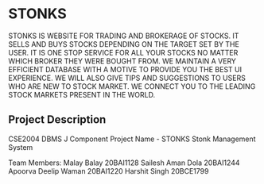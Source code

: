 # STONKS
STONKS IS WEBSITE FOR TRADING AND BROKERAGE OF STOCKS. IT SELLS AND BUYS STOCKS DEPENDING ON THE TARGET SET BY THE USER. IT IS ONE STOP SERVICE FOR ALL YOUR STOCKS NO MATTER WHICH BROKER THEY WERE BOUGHT FROM. WE MAINTAIN A VERY EFFICIENT DATABASE WITH A MOTIVE TO PROVIDE YOU THE BEST UI EXPERIENCE. WE WILL ALSO GIVE TIPS AND SUGGESTIONS TO USERS WHO ARE NEW TO STOCK MARKET. WE CONNECT YOU TO THE LEADING STOCK MARKETS PRESENT IN THE WORLD.

## Project Description
CSE2004 DBMS J Component Project Name - STONKS Stonk Management System

Team Members:
Malay Balay             20BAI1128 
Sailesh Aman Dola       20BAI1244 
Apoorva Deelip Waman    20BAI1220 
Harshit Singh           20BCE1799
